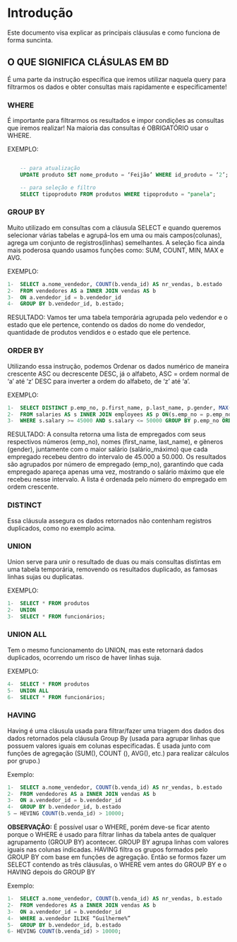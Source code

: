 # Introdução
Este documento visa explicar as principais cláusulas e como funciona de forma suncinta.

## O QUE SIGNIFICA CLÁSULAS EM BD

É uma parte da instrução específica que iremos utilizar naquela query para filtrarmos os dados e obter consultas mais rapidamente e especificamente! 

###  WHERE

É importante para filtrarmos os resultados e impor condições as consultas que iremos realizar! Na maioria das consultas é OBRIGATÓRIO usar o WHERE.

EXEMPLO:
```sql

    -- para atualização
    UPDATE produto SET nome_produto = ‘Feijão’ WHERE id_produto = ‘2’;

    -- para seleção e filtro
    SELECT tipoproduto FROM produtos WHERE tipoproduto = "panela";
```

### GROUP BY

Muito utilizado em consultas com a cláusula SELECT e quando queremos selecionar várias tabelas e agrupá-los em uma ou mais campos(colunas), agrega um conjunto de registros(linhas) semelhantes. A seleção fica ainda mais poderosa quando usamos funções como: SUM, COUNT, MIN, MAX e AVG.

EXEMPLO:

```sql
1-	SELECT a.nome_vendedor, COUNT(b.venda_id) AS nr_vendas, b.estado 
2-	FROM vendedores AS a INNER JOIN vendas AS b 
3-	ON a.vendedor_id = b.vendedor_id 
4-	GROUP BY b.vendedor_id, b.estado;
```

RESULTADO: Vamos ter uma tabela temporária agrupada pelo vedendor e o estado que ele pertence, contendo os dados do nome do vendedor, quantidade de produtos vendidos e o estado que ele pertence.

### ORDER BY

Utilizando essa instrução, podemos Ordenar os dados numérico de maneira crescente ASC ou decrescente DESC, já o alfabeto, ASC = ordem normal de ‘a’ até ‘z’ DESC para inverter a ordem do alfabeto, de ‘z’ até ‘a’.

EXEMPLO:
```sql
1-	SELECT DISTINCT p.emp_no, p.first_name, p.last_name, p.gender, MAX(s.salary) AS salário_máximo
2-	FROM salaries AS s INNER JOIN employees AS p ON(s.emp_no = p.emp_no) 
3-	WHERE s.salary >= 45000 AND s.salary <= 50000 GROUP BY p.emp_no ORDER BY p.emp_no ASC;
```
RESULTADO: A consulta retorna uma lista de empregados com seus respectivos números (emp_no), nomes (first_name, last_name), e gêneros (gender), juntamente com o maior salário (salário_máximo) que cada empregado recebeu dentro do intervalo de 45.000 a 50.000.
Os resultados são agrupados por número de empregado (emp_no), garantindo que cada empregado apareça apenas uma vez, mostrando o salário máximo que ele recebeu nesse intervalo. A lista é ordenada pelo número do empregado em ordem crescente.

### DISTINCT
Essa cláusula assegura os dados retornados não contenham registros duplicados, como no exemplo acima.

### UNION

Union serve para unir o resultado de duas ou mais consultas distintas em uma tabela temporária, removendo os resultados duplicado, as famosas linhas sujas ou duplicatas.

EXEMPLO: 
```sql
1-	SELECT * FROM produtos
2-	UNION
3-	SELECT * FROM funcionários;
```
### UNION ALL

Tem o mesmo funcionamento do UNION, mas este retornará dados duplicados, ocorrendo um risco de haver linhas suja.

EXEMPLO: 
```sql
4-	SELECT * FROM produtos
5-	UNION ALL
6-	SELECT * FROM funcionários;
```

### HAVING

Having é uma cláusula usada para filtrar/fazer uma triagem dos dados dos dados retornados pela cláusula Group By (usada para agrupar linhas que possuem valores iguais em colunas especificadas. É usada junto com funções de agregação (SUM(), COUNT (), AVG(), etc.) para realizar cálculos por grupo.)

Exemplo:
```sql
1-	SELECT a.nome_vendedor, COUNT(b.venda_id) AS nr_vendas, b.estado 
2-	FROM vendedores AS a INNER JOIN vendas AS b 
3-	ON a.vendedor_id = b.vendedor_id 
4-	GROUP BY b.vendedor_id, b.estado
5 – HEVING COUNT(b.venda_id) > 10000;
```

**OBSERVAÇÃO:** É possível usar o WHERE, porém deve-se ficar atento porque o WHERE é usado para filtrar linhas da tabela antes de qualquer agrupamento (GROUP BY) acontecer. GROUP BY agrupa linhas com valores iguais nas colunas indicadas. HAVING filtra os grupos formados pelo GROUP BY com base em funções de agregação. Então se formos fazer um SELECT contendo as três cláusulas, o WHERE vem antes do GROUP BY e o HAVING depois do GROUP BY

Exemplo:
```sql
1-	SELECT a.nome_vendedor, COUNT(b.venda_id) AS nr_vendas, b.estado 
2-	FROM vendedores AS a INNER JOIN vendas AS b 
3-	ON a.vendedor_id = b.vendedor_id
4-  WHERE a.vendedor ILIKE “Guilherme%” 
5-	GROUP BY b.vendedor_id, b.estado
6- HEVING COUNT(b.venda_id) > 10000;
```